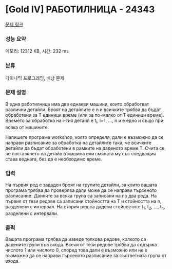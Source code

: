 # [Gold IV] РАБОТИЛНИЦА - 24343 

[문제 링크](https://www.acmicpc.net/problem/24343) 

### 성능 요약

메모리: 12312 KB, 시간: 232 ms

### 분류

다이나믹 프로그래밍, 배낭 문제

### 문제 설명

<p>В една работилница има две еднакви машини, които обработват различни детайли. Броят на детайлите е n и всичките трябва да бъдат обработени за T единици време (или за по-малко от T единици време). Времето за обработка на i-тия детайл е t<sub>i</sub>, i=1, ..., n и е едно и също при всяка от машините.</p>

<p>Напишете програма workshop, която определя, дали е възможно да се направи разписание за обработка на детайлите така, че всичките детайли да бъдат обработени в рамките на даденото време T. Счита се, че поставянето на детайл в машина или смяната му със следващия става веднага, без да е необходимо време.</p>

### 입력 

 <p>На първия ред е зададен броят на групите детайли, за които вашата програма трябва да проверява дали може да се направи търсеното разписание. Данните за всяка група са записани на по два реда. На първия от тези редове са записани стойността на T и стойността на n, разделени с интервал. На втория ред са дадени стойностите t<sub>1</sub>, t<sub>2</sub>, ..., t<sub>n</sub>, разделени с интервали.</p>

### 출력 

 <p>Вашата програма трябва да изведе толкова редове, колкото са дадените групи във входа. Всеки от тези редове трябва да съдържа числото 1 или числото 0, според това дали е възможно или не е възможно да се направи търсеното разписание за съответната група от входа.</p>

